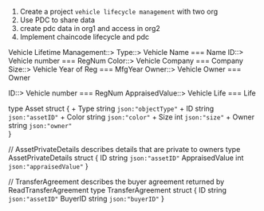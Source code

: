 1. Create a project `vehicle lifecycle management` with two org
2. Use PDC to share data
3. create pdc data in org1 and access in org2
4. Implement chaincode lifecycle and pdc  


Vehicle Lifetime Management::>
Type::>     Vehicle Name        === Name
ID::>       Vehicle number      === RegNum
Color::>    Vehicle Company     === Company
Size::>     Vehicle Year of Reg === MfgYear
Owner::>    Vehicle Owner       === Owner

ID::>       Vehicle number      === RegNum
AppraisedValue::> Vehicle Life  === Life











type Asset struct {
	+ Type  string `json:"objectType"` 
	+ ID    string `json:"assetID"`
	+ Color string `json:"color"`
    + Size  int    `json:"size"`
	+ Owner string `json:"owner"`  
}

// AssetPrivateDetails describes details that are private to owners
type AssetPrivateDetails struct {
	ID             string `json:"assetID"`
	AppraisedValue int    `json:"appraisedValue"`
}

// TransferAgreement describes the buyer agreement returned by ReadTransferAgreement
type TransferAgreement struct {
	ID      string `json:"assetID"`
	BuyerID string `json:"buyerID"`
}